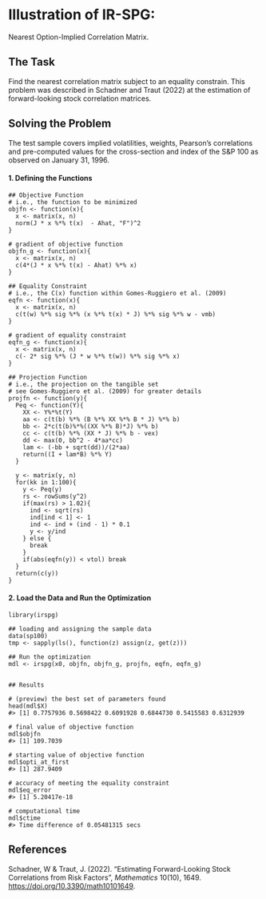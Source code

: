 # Illustration of IR-SPG:
Nearest Option-Implied Correlation Matrix.

## The Task

Find the nearest correlation matrix subject to an equality constrain. This problem was described in Schadner and Traut (2022) at the estimation of forward-looking stock correlation matrices.

## Solving the Problem

The test sample covers implied volatilities, weights, Pearson’s
correlations and pre-computed values for the cross-section and index of
the S&P 100 as observed on January 31, 1996.

#### 1. Defining the Functions


    ## Objective Function
    # i.e., the function to be minimized
    objfn <- function(x){
      x <- matrix(x, n)
      norm(J * x %*% t(x)  - Ahat, "F")^2
    }

    # gradient of objective function
    objfn_g <- function(x){
      x <- matrix(x, n)
      c(4*(J * x %*% t(x) - Ahat) %*% x)
    }

    ## Equality Constraint
    # i.e., the C(x) function within Gomes-Ruggiero et al. (2009)
    eqfn <- function(x){
      x <- matrix(x, n)
      c(t(w) %*% sig %*% (x %*% t(x) * J) %*% sig %*% w - vmb)
    }

    # gradient of equality constraint
    eqfn_g <- function(x){
      x <- matrix(x, n)
      c(- 2* sig %*% (J * w %*% t(w)) %*% sig %*% x)
    }

    ## Projection Function
    # i.e., the projection on the tangible set
    # see Gomes-Ruggiero et al. (2009) for greater details
    projfn <- function(y){
      Peq <- function(Y){
        XX <- Y%*%t(Y)
        aa <- c(t(b) %*% (B %*% XX %*% B * J) %*% b)
        bb <- 2*c(t(b)%*%((XX %*% B)*J) %*% b)
        cc <- c(t(b) %*% (XX * J) %*% b - vex)
        dd <- max(0, bb^2 - 4*aa*cc)
        lam <- (-bb + sqrt(dd))/(2*aa)
        return((I + lam*B) %*% Y)
      }
      
      y <- matrix(y, n)
      for(kk in 1:100){
        y <- Peq(y)
        rs <- rowSums(y^2)
        if(max(rs) > 1.02){
          ind <- sqrt(rs)
          ind[ind < 1] <- 1
          ind <- ind + (ind - 1) * 0.1
          y <- y/ind
        } else {
          break
        }
        if(abs(eqfn(y)) < vtol) break
      }
      return(c(y))
    }

#### 2. Load the Data and Run the Optimization

    library(irspg)

    ## loading and assigning the sample data
    data(sp100) 
    tmp <- sapply(ls(), function(z) assign(z, get(z))) 

    ## Run the optimization
    mdl <- irspg(x0, objfn, objfn_g, projfn, eqfn, eqfn_g)


    ## Results

    # (preview) the best set of parameters found
    head(mdl$X) 
    #> [1] 0.7757936 0.5698422 0.6091928 0.6844730 0.5415583 0.6312939

    # final value of objective function
    mdl$objfn
    #> [1] 109.7039

    # starting value of objective function
    mdl$opti_at_first
    #> [1] 287.9409

    # accuracy of meeting the equality constraint
    mdl$eq_error
    #> [1] 5.20417e-18

    # computational time
    mdl$ctime
    #> Time difference of 0.05481315 secs

## References

Schadner, W & Traut, J. (2022). “Estimating Forward-Looking Stock
Correlations from Risk Factors”, *Mathematics* 10(10), 1649.
<https://doi.org/10.3390/math10101649>.
